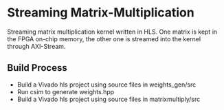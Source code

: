 # Streaming Matrix-Multiplication
Streaming matrix multiplication kernel written in HLS. One matrix is kept in the FPGA on-chip memory, the other one is streamed into the kernel through AXI-Stream.

## Build Process
- Build a Vivado hls project using source files in weights_gen/src
- Run csim to generate weights.hpp
- Build a Vivado hls project using source files in matrixmultiply/src
